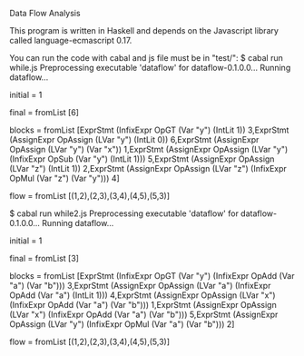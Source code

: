Data Flow Analysis

This program is written in Haskell and depends on the Javascript library called language-ecmascript 0.17.

You can run the code with cabal and js file must be in "test/":
$ cabal run while.js
Preprocessing executable 'dataflow' for dataflow-0.1.0.0...
Running dataflow...

initial = 1

final = fromList [6]

blocks = fromList [ExprStmt (InfixExpr OpGT (Var "y") (IntLit 1)) 3,ExprStmt (AssignExpr OpAssign (LVar "y") (IntLit 0)) 6,ExprStmt (AssignExpr OpAssign (LVar "y") (Var "x")) 1,ExprStmt (AssignExpr OpAssign (LVar "y") (InfixExpr OpSub (Var "y") (IntLit 1))) 5,ExprStmt (AssignExpr OpAssign (LVar "z") (IntLit 1)) 2,ExprStmt (AssignExpr OpAssign (LVar "z") (InfixExpr OpMul (Var "z") (Var "y"))) 4]

flow = fromList [(1,2),(2,3),(3,4),(4,5),(5,3)]

$ cabal run while2.js
Preprocessing executable 'dataflow' for dataflow-0.1.0.0...
Running dataflow...

initial = 1

final = fromList [3]

blocks = fromList [ExprStmt (InfixExpr OpGT (Var "y") (InfixExpr OpAdd (Var "a") (Var "b"))) 3,ExprStmt (AssignExpr OpAssign (LVar "a") (InfixExpr OpAdd (Var "a") (IntLit 1))) 4,ExprStmt (AssignExpr OpAssign (LVar "x") (InfixExpr OpAdd (Var "a") (Var "b"))) 1,ExprStmt (AssignExpr OpAssign (LVar "x") (InfixExpr OpAdd (Var "a") (Var "b"))) 5,ExprStmt (AssignExpr OpAssign (LVar "y") (InfixExpr OpMul (Var "a") (Var "b"))) 2]

flow = fromList [(1,2),(2,3),(3,4),(4,5),(5,3)]
